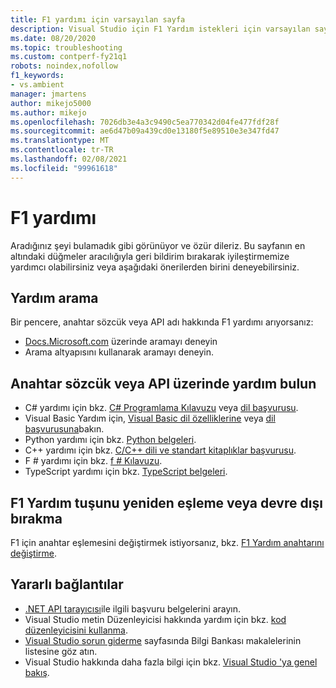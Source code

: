 ```yaml
---
title: F1 yardımı için varsayılan sayfa
description: Visual Studio için F1 Yardım istekleri için varsayılan sayfa
ms.date: 08/20/2020
ms.topic: troubleshooting
ms.custom: contperf-fy21q1
robots: noindex,nofollow
f1_keywords:
- vs.ambient
manager: jmartens
author: mikejo5000
ms.author: mikejo
ms.openlocfilehash: 7026db3e4a3c9490c5ea770342d04fe477fdf28f
ms.sourcegitcommit: ae6d47b09a439cd0e13180f5e89510e3e347fd47
ms.translationtype: MT
ms.contentlocale: tr-TR
ms.lasthandoff: 02/08/2021
ms.locfileid: "99961618"
---
```

# <a name="f1-help"></a>F1 yardımı

Aradığınız şeyi bulamadık gibi görünüyor ve özür dileriz. Bu sayfanın en altındaki düğmeler aracılığıyla geri bildirim bırakarak iyileştirmemize yardımcı olabilirsiniz veya aşağıdaki önerilerden birini deneyebilirsiniz.

## <a name="search-for-help"></a>Yardım arama

Bir pencere, anahtar sözcük veya API adı hakkında F1 yardımı arıyorsanız:

- [Docs.Microsoft.com](/) üzerinde aramayı deneyin
- Arama altyapısını kullanarak aramayı deneyin.

## <a name="find-help-on-a-keyword-or-api"></a>Anahtar sözcük veya API üzerinde yardım bulun

- C# yardımı için bkz. [C# Programlama Kılavuzu](/dotnet/csharp/programming-guide/) veya [dil başvurusu](/dotnet/csharp/language-reference/).
- Visual Basic Yardım için, [Visual Basic dil özelliklerine](/dotnet/visual-basic/programming-guide/language-features/) veya [dil başvurusuna](/dotnet/visual-basic/language-reference/)bakın.
- Python yardımı için bkz. [Python belgeleri](https://docs.python.org/).
- C++ yardımı için bkz. [C/C++ dili ve standart kitaplıklar başvurusu](/cpp/cpp/c-cpp-language-and-standard-libraries).
- F # yardımı için bkz. [f # Kılavuzu](/dotnet/fsharp/).
- TypeScript yardımı için bkz. [TypeScript belgeleri](https://www.typescriptlang.org/docs).

## <a name="re-map-or-disable-the-f1-help-key"></a>F1 Yardım tuşunu yeniden eşleme veya devre dışı bırakma

F1 için anahtar eşlemesini değiştirmek istiyorsanız, bkz. [F1 Yardım anahtarını değiştirme](../not-in-toc/change-f1-help-key.md).

## <a name="useful-links"></a>Yararlı bağlantılar

- [.NET API tarayıcısı](/dotnet/api/)ile ilgili başvuru belgelerini arayın.
- Visual Studio metin Düzenleyicisi hakkında yardım için bkz. [kod düzenleyicisini kullanma](../../ide/writing-code-in-the-code-and-text-editor.md).
- [Visual Studio sorun giderme](/troubleshoot/visualstudio/welcome-visual-studio/) sayfasında Bilgi Bankası makalelerinin listesine göz atın.
- Visual Studio hakkında daha fazla bilgi için bkz. [Visual Studio 'ya genel bakış](../../get-started/visual-studio-ide.md).